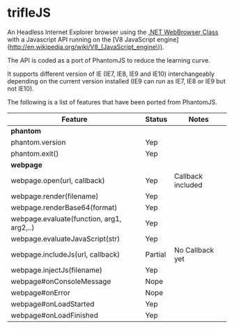 trifleJS
=========

An Headless Internet Explorer browser using the [.NET WebBrowser Class](http://msdn.microsoft.com/en-us/library/system.windows.forms.webbrowser.aspx) with a Javascript API running on the [V8 JavaScript engine](http://en.wikipedia.org/wiki/V8_(JavaScript_engine\)).

The API is coded as a port of PhantomJS to reduce the learning curve.

It supports different version of IE (IE7, IE8, IE9 and IE10) interchangeably depending on the current version installed (IE9 can run as IE7, IE8 or IE9 but not IE10).

The following is a list of features that have been ported from PhantomJS.

|Feature                                  | Status   | Notes                        |
|-----------------------------------------|----------|------------------------------|
|**phantom**                              |
|phantom.version                          | Yep      |                              |
|phantom.exit()                           | Yep      |                              |
|**webpage**                              |
|webpage.open(url, callback)              | Yep      | Callback included            |
|webpage.render(filename)                 | Yep      |                              |
|webpage.renderBase64(format)             | Yep      |                              |
|webpage.evaluate(function, arg1, arg2,..)| Yep      |                              |
|webpage.evaluateJavaScript(str)          | Yep      |                              |
|webpage.includeJs(url, callback)         | Partial  | No Callback yet              |
|webpage.injectJs(filename)               | Yep      |                              |
|webpage#onConsoleMessage                 | Nope     |                              |
|webpage#onError                          | Nope     |                              |
|webpage#onLoadStarted                    | Yep      |                              |
|webpage#onLoadFinished                   | Yep      |                              |
